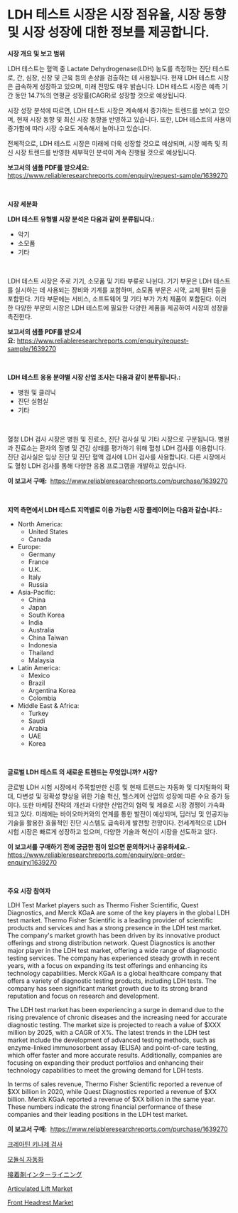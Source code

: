 <p><h1>LDH 테스트 시장은 시장 점유율, 시장 동향 및 시장 성장에 대한 정보를 제공합니다.</h1></p><p><strong>시장 개요 및 보고 범위</strong></p>
<p><p>LDH 테스트는 혈액 중 Lactate Dehydrogenase(LDH) 농도를 측정하는 진단 테스트로, 간, 심장, 신장 및 근육 등의 손상을 검출하는 데 사용됩니다. 현재 LDH 테스트 시장은 급속하게 성장하고 있으며, 미래 전망도 매우 밝습니다. LDH 테스트 시장은 예측 기간 동안 14.7%의 연평균 성장률(CAGR)로 성장할 것으로 예상됩니다.</p><p>시장 성장 분석에 따르면, LDH 테스트 시장은 계속해서 증가하는 트렌드를 보이고 있으며, 현재 시장 동향 및 최신 시장 동향을 반영하고 있습니다. 또한, LDH 테스트의 사용이 증가함에 따라 시장 수요도 계속해서 늘어나고 있습니다.</p><p>전체적으로, LDH 테스트 시장은 미래에 더욱 성장할 것으로 예상되며, 시장 예측 및 최신 시장 트렌드를 반영한 세부적인 분석이 계속 진행될 것으로 예상됩니다.</p></p>
<p><strong>보고서의 샘플 PDF를 받으세요:</strong> <a href="https://www.reliableresearchreports.com/enquiry/request-sample/1639270">https://www.reliableresearchreports.com/enquiry/request-sample/1639270</a></p>
<p>&nbsp;</p>
<p><strong>시장 세분화</strong></p>
<p><strong>LDH 테스트 유형별 시장 분석은 다음과 같이 분류됩니다.:</strong></p>
<p><ul><li>악기</li><li>소모품</li><li>기타</li></ul></p>
<p>&nbsp;</p>
<p><p>LDH 테스트 시장은 주로 기기, 소모품 및 기타 부류로 나뉜다. 기기 부문은 LDH 테스트를 실시하는 데 사용되는 장비와 기계를 포함하며, 소모품 부문은 시약, 교체 필터 등을 포함한다. 기타 부문에는 서비스, 소프트웨어 및 기타 부가 가치 제품이 포함된다. 이러한 다양한 부문의 시장은 LDH 테스트에 필요한 다양한 제품을 제공하여 시장의 성장을 촉진한다.</p></p>
<p><strong>보고서의 샘플 PDF를 받으세요:</strong>&nbsp;<a href="https://www.reliableresearchreports.com/enquiry/request-sample/1639270">https://www.reliableresearchreports.com/enquiry/request-sample/1639270</a></p>
<p>&nbsp;</p>
<p><strong> LDH 테스트 응용 분야별 시장 산업 조사는 다음과 같이 분류됩니다.:</strong></p>
<p><ul><li>병원 및 클리닉</li><li>진단 실험실</li><li>기타</li></ul></p>
<p>&nbsp;</p>
<p><p>혈청 LDH 검사 시장은 병원 및 진료소, 진단 검사실 및 기타 시장으로 구분됩니다. 병원과 진료소는 환자의 질병 및 건강 상태를 평가하기 위해 혈청 LDH 검사를 이용합니다. 진단 검사실은 임상 진단 및 진단 혈액 검사에 LDH 검사를 사용합니다. 다른 시장에서도 혈청 LDH 검사를 통해 다양한 응용 프로그램을 개발하고 있습니다.</p></p>
<p><strong>이 보고서 구매:</strong>&nbsp; <a href="https://www.reliableresearchreports.com/purchase/1639270">https://www.reliableresearchreports.com/purchase/1639270</a></p>
<p>&nbsp;</p>
<p><strong>지역 측면에서 LDH 테스트 지역별로 이용 가능한 시장 플레이어는 다음과 같습니다.:</strong></p>
<p><ul>
    <li>
        North America:
        <ul>
            <li>United States</li>
            <li>Canada</li>
        </ul>
    </li>
    <li>
        Europe:
        <ul>
            <li>Germany</li>
            <li>France</li>
            <li>U.K.</li>
            <li>Italy</li>
            <li>Russia</li>
        </ul>
    </li>
    <li>
        Asia-Pacific:
        <ul>
            <li>China</li>
            <li>Japan</li>
            <li>South Korea</li>
            <li>India</li>
            <li>Australia</li>
            <li>China Taiwan</li>
            <li>Indonesia</li>
            <li>Thailand</li>
            <li>Malaysia</li>
        </ul>
    </li>
    <li>
        Latin America:
        <ul>
            <li>Mexico</li>
            <li>Brazil</li>
            <li>Argentina Korea</li>
            <li>Colombia</li>
        </ul>
    </li>
    <li>
        Middle East & Africa:
        <ul>
            <li>Turkey</li>
            <li>Saudi</li>
            <li>Arabia</li>
            <li>UAE</li>
            <li>Korea</li>
        </ul>
    </li>
    </ul></p>
<p>&nbsp;</p>
<p><strong>글로벌 LDH 테스트 의 새로운 트렌드는 무엇입니까? 시장?</strong></p>
<p><p>글로벌 LDH 시험 시장에서 주목할만한 신흥 및 현재 트렌드는 자동화 및 디지털화의 확대, 다변성 및 정확성 향상을 위한 기술 혁신, 헬스케어 산업의 성장에 따른 수요 증가 등이다. 또한 마케팅 전략의 개선과 다양한 산업간의 협력 및 제휴로 시장 경쟁이 가속화 되고 있다. 미래에는 바이오마커와의 연계를 통한 발전이 예상되며, 딥러닝 및 인공지능 기술을 활용한 효율적인 진단 시스템도 급속하게 발전할 전망이다. 전세계적으로 LDH 시험 시장은 빠르게 성장하고 있으며, 다양한 기술과 혁신이 시장을 선도하고 있다.</p></p>
<p><strong>이 보고서를 구매하기 전에 궁금한 점이 있으면 문의하거나 공유하세요.</strong>- <a href="https://www.reliableresearchreports.com/enquiry/pre-order-enquiry/1639270">https://www.reliableresearchreports.com/enquiry/pre-order-enquiry/1639270</a></p>
<p>&nbsp;</p>
<p><strong>주요 시장 참여자</strong></p>
<p><p>LDH Test Market players such as Thermo Fisher Scientific, Quest Diagnostics, and Merck KGaA are some of the key players in the global LDH test market. Thermo Fisher Scientific is a leading provider of scientific products and services and has a strong presence in the LDH test market. The company's market growth has been driven by its innovative product offerings and strong distribution network. Quest Diagnostics is another major player in the LDH test market, offering a wide range of diagnostic testing services. The company has experienced steady growth in recent years, with a focus on expanding its test offerings and enhancing its technology capabilities. Merck KGaA is a global healthcare company that offers a variety of diagnostic testing products, including LDH tests. The company has seen significant market growth due to its strong brand reputation and focus on research and development.</p><p>The LDH test market has been experiencing a surge in demand due to the rising prevalence of chronic diseases and the increasing need for accurate diagnostic testing. The market size is projected to reach a value of $XXX million by 2025, with a CAGR of X%. The latest trends in the LDH test market include the development of advanced testing methods, such as enzyme-linked immunosorbent assay (ELISA) and point-of-care testing, which offer faster and more accurate results. Additionally, companies are focusing on expanding their product portfolios and enhancing their technology capabilities to meet the growing demand for LDH tests.</p><p>In terms of sales revenue, Thermo Fisher Scientific reported a revenue of $XX billion in 2020, while Quest Diagnostics reported a revenue of $XX billion. Merck KGaA reported a revenue of $XX billion in the same year. These numbers indicate the strong financial performance of these companies and their leading positions in the LDH test market.</p></p>
<p><strong>이 보고서 구매:</strong>&nbsp;&nbsp;<a href="https://www.reliableresearchreports.com/purchase/1639270">https://www.reliableresearchreports.com/purchase/1639270</a></p>
<p><p><a href="https://github.com/fredrickeglers/Market-Research-Report-List-1/blob/main/97976239443.md">크레아틴 키나제 검사</a></p><p><a href="https://github.com/bunxhcci35271755/Market-Research-Report-List-1/blob/main/94636309442.md">모듈식 자동화</a></p><p><a href="https://github.com/hwbcz413288296/Market-Research-Report-List-1/blob/main/225800710031.md">接着剤インターライニング</a></p><p><a href="https://view.publitas.com/reportprime-1/articulated-lift-market-size-market-trends-and-growth-outlook-forecasted-for-period-from-2024-to-2031/">Articulated Lift Market</a></p><p><a href="https://issuu.com/reportprime-2/docs/front-headrest-market-size-2030.pptx">Front Headrest Market</a></p></p>
